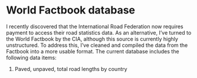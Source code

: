 # World Factbook database
I recently discovered that the International Road Federation now requires payment to access their road statistics data. As an alternative, I’ve turned to the World Factbook by the CIA, although this source is currently highly unstructured. To address this, I’ve cleaned and compiled the data from the Factbook into a more usable format. The current database includes the following data items:

1. Paved, unpaved, total road lengths by country
